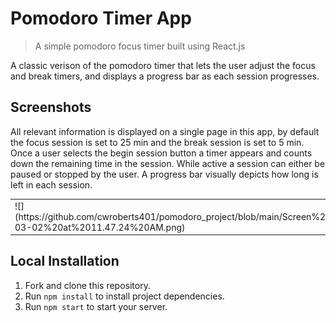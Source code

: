 # Pomodoro Timer App

> A simple pomodoro focus timer built using React.js

A classic verison of the pomodoro timer that lets the user adjust the focus and break timers, and displays a progress bar as each session progresses. 


## Screenshots
All relevant information is displayed on a single page in this app, by default the focus session is set to 25 min and the break session is set to 5 min. Once a user selects the begin session button a timer appears and counts down the remaining time in the session. While active a session can either be paused or stopped by the user. A progress bar visually depicts how long is left in each session.

<table>
<tr>
<td>![](https://github.com/cwroberts401/pomodoro_project/blob/main/Screen%20Shot%202022-03-02%20at%2011.47.24%20AM.png)</td>

<td>![](https://github.com/cwroberts401/pomodoro_project/blob/main/Screen%20Shot%202022-03-02%20at%2011.48.12%20AM.png)</td>
</tr>
</table>

## Local Installation
1. Fork and clone this repository.
1. Run `npm install` to install project dependencies.
1. Run `npm start` to start your server.
